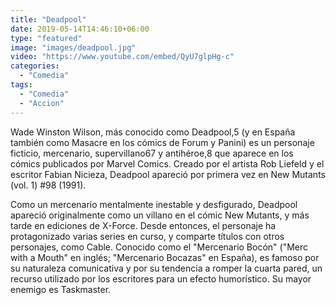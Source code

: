 ```yaml
---
title: "Deadpool"
date: 2019-05-14T14:46:10+06:00
type: "featured"
image: "images/deadpool.jpg"
video: "https://www.youtube.com/embed/QyU7glpHg-c"
categories: 
  - "Comedia"
tags:
  - "Comedia"
  - "Accion"
---
```


Wade Winston Wilson, más conocido como Deadpool,5​ (y en España también como Masacre en los cómics de Forum y Panini) es un personaje ficticio, mercenario, supervillano6​7​ y antihéroe,8​ que aparece en los cómics publicados por Marvel Comics. Creado por el artista Rob Liefeld y el escritor Fabian Nicieza, Deadpool apareció por primera vez en New Mutants (vol. 1) #98 (1991).

Como un mercenario mentalmente inestable y desfigurado, Deadpool apareció originalmente como un villano en el cómic New Mutants, y más tarde en ediciones de X-Force. Desde entonces, el personaje ha protagonizado varias series en curso, y comparte títulos con otros personajes, como Cable. Conocido como el "Mercenario Bocón" ("Merc with a Mouth" en inglés; "Mercenario Bocazas" en España), es famoso por su naturaleza comunicativa y por su tendencia a romper la cuarta pared, un recurso utilizado por los escritores para un efecto humorístico. Su mayor enemigo es Taskmaster.